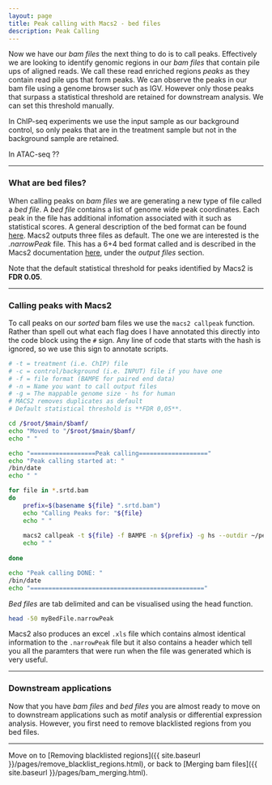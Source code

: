 ```yaml
---
layout: page
title: Peak calling with Macs2 - bed files
description: Peak Calling
---
```


Now we have our *bam files* the next thing to do is to call peaks. Effectively we are looking to identify
genomic regions in our *bam files* that contain pile ups of aligned reads. We call these read enriched 
regions *peaks* as they contain read pile ups that form peaks. We can observe the peaks in our bam file using 
a genome browser such as IGV. However only those peaks that surpass a statistical threshold are retained
for downstream analysis. We can set this threshold manually. 

In ChIP-seq experiments we use the input sample as our background control, so only peaks that are in the
treatment sample but not in the background sample are retained. 

In ATAC-seq ??

*** 

### What are bed files?

When calling peaks on *bam files* we are generating a new type of file called a *bed file*. A *bed file* 
contains a list of genome wide peak coordinates. Each peak in the file has additional infomation associated 
with it such as statistical scores. A general description of the bed format can be found 
[here](https://genome.ucsc.edu/FAQ/FAQformat.html). Macs2 outputs three files as default. The one we are 
interested is the *.narrowPeak* file. This has a 6+4 bed format called and is described in the Macs2
documentation [here](https://github.com/taoliu/MACS), under the *output files* section. 

Note that the default statistical threshold for peaks identified by Macs2 is **FDR 0.05**.

***
 
### Calling peaks with Macs2

To call peaks on our *sorted* bam files we use the `macs2 callpeak` function. Rather than spell out what 
each flag does I have annotated this directly into the code block using the `#` sign. Any line of code
that starts with the hash is ignored, so we use this sign to annotate scripts.   

~~~bash
# -t = treatment (i.e. ChIP) file
# -c = control/background (i.e. INPUT) file if you have one
# -f = file format (BAMPE for paired end data)
# -n = Name you want to call output files 
# -g = The mappable genome size - hs for human
# MACS2 removes duplicates as default
# Default statistical threshold is **FDR 0,05**.

cd /$root/$main/$bamf/
echo "Moved to "/$root/$main/$bamf/
echo " "

echo "==================Peak calling==================="
echo "Peak calling started at: " 
/bin/date
echo " "

for file in *.srtd.bam
do
    prefix=$(basename ${file} ".srtd.bam")
    echo "Calling Peaks for: "${file}
    echo " "
    
    macs2 callpeak -t ${file} -f BAMPE -n ${prefix} -g hs --outdir ~/peak_files/
    echo " "
 
done

echo "Peak calling DONE: " 
/bin/date
echo "================================================"
~~~

*Bed files* are tab delimited and can be visualised using the head function.

~~~bash
head -50 myBedFile.narrowPeak 
~~~

Macs2 also produces an excel `.xls` file which contains almost identical information to the `.narrowPeak` 
file but it also contains a header which tell you all the paramters that were run when the file was 
generated which is very useful.

***

### Downstream applications

Now that you have *bam files* and *bed files* you are almost ready to move on to downstream applications 
such as motif analysis or differential expression analysis. However, you first need to remove blacklisted 
regions from you bed files.

***

Move on to [Removing blacklisted regions]({{ site.baseurl }}/pages/remove_blacklist_regions.html), or back
to [Merging bam files]({{ site.baseurl }}/pages/bam_merging.html).




